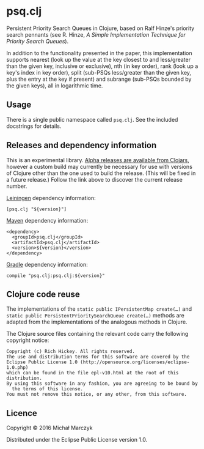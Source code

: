 # psq.clj

Persistent Priority Search Queues in Clojure, based on Ralf Hinze's priority
search pennants (see R. Hinze, *A Simple Implementation Technique for Priority
Search Queues*).

In addition to the functionality presented in the paper, this implementation
supports nearest (look up the value at the key closest to and less/greater than
the given key, inclusive or exclusive), nth (in key order), rank (look up
a key's index in key order), split (sub-PSQs less/greater than the given key,
plus the entry at the key if present) and subrange (sub-PSQs bounded by
the given keys), all in logarithmic time.


## Usage

There is a single public namespace called `psq.clj`. See the included docstrings
for details.


## Releases and dependency information

This is an experimental library.
[Alpha releases are available from Clojars](https://clojars.org/psq.clj),
however a custom build may currently be necessary for use with versions of
Clojure other than the one used to build the release. (This will be fixed in
a future release.) Follow the link above to discover the current release number.

[Leiningen](http://leiningen.org/) dependency information:

    [psq.clj "${version}"]

[Maven](http://maven.apache.org/) dependency information:

    <dependency>
      <groupId>psq.clj</groupId>
      <artifactId>psq.clj</artifactId>
      <version>${version}</version>
    </dependency>

[Gradle](http://www.gradle.org/) dependency information:

    compile "psq.clj:psq.clj:${version}"


## Clojure code reuse

The implementations of the `static public IPersistentMap create(…)` and
`static public PersistentPrioritySearchQueue create(…)` methods are adapted from
the implementations of the analogous methods in Clojure.

The Clojure source files containing the relevant code carry the following
copyright notice:

    Copyright (c) Rich Hickey. All rights reserved.
    The use and distribution terms for this software are covered by the
    Eclipse Public License 1.0 (http://opensource.org/licenses/eclipse-1.0.php)
    which can be found in the file epl-v10.html at the root of this distribution.
    By using this software in any fashion, you are agreeing to be bound by
      the terms of this license.
    You must not remove this notice, or any other, from this software.


## Licence

Copyright © 2016 Michał Marczyk

Distributed under the Eclipse Public License version 1.0.
